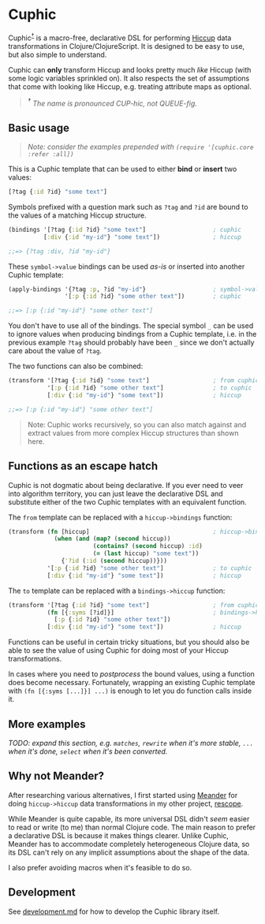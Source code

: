 Cuphic
======
Cuphic<sup>[†](#note-pronunciation)</sup> is a macro-free, declarative DSL for performing [Hiccup](https://github.com/weavejester/hiccup) data transformations in Clojure/ClojureScript. It is designed to be easy to use, but also simple to understand.

Cuphic can **only** transform Hiccup and looks pretty much _like_ Hiccup (with some logic variables sprinkled on). It also respects the set of assumptions that come with looking like Hiccup, e.g. treating attribute maps as optional.

> _<a name="note-pronunciation"><sup>†</sup></a> The name is pronounced *CUP*-hic, not *QUEUE*-fig._

Basic usage
-----------
> _Note: consider the examples prepended with `(require '[cuphic.core :refer :all])`_
>
This is a Cuphic template that can be used to either **bind** or **insert** two values:

```clojure
[?tag {:id ?id} "some text"]
```

Symbols prefixed with a question mark such as `?tag` and `?id` are bound to the values of a matching Hiccup structure.

````clojure
(bindings '[?tag {:id ?id} "some text"]                   ; cuphic
          [:div {:id "my-id"} "some text"])               ; hiccup

;;=> {?tag :div, ?id "my-id"}
````

These `symbol->value` bindings can be used _as-is_ or inserted into another Cuphic template:

```clojure
(apply-bindings '{?tag :p, ?id "my-id"}                   ; symbol->value
                '[:p {:id ?id} "some other text"])        ; cuphic

;;=> [:p {:id "my-id"} "some other text"]
```

You don't have to use all of the bindings. The special symbol `_` can be used to ignore values when producing bindings from a Cuphic template, i.e. in the previous example `?tag` should probably have been `_` since we don't actually care about the value of `?tag`.

The two functions can also be combined:

```clojure
(transform '[?tag {:id ?id} "some text"]                  ; from cuphic
           '[:p {:id ?id} "some other text"]              ; to cuphic
           [:div {:id "my-id"} "some text"])              ; hiccup

;;=> [:p {:id "my-id"} "some other text"]
```

> Note: Cuphic works recursively, so you can also match against and extract values from more complex Hiccup structures than shown here.

Functions as an escape hatch
----------------------------
Cuphic is not dogmatic about being declarative. If you ever need to veer into algorithm territory, you can just leave the declarative DSL and substitute either of the two Cuphic templates with an equivalent function.

The `from` template can be replaced with a `hiccup->bindings` function:

```clojure
(transform (fn [hiccup]                                   ; hiccup->bindings
             (when (and (map? (second hiccup))
                        (contains? (second hiccup) :id)
                        (= (last hiccup) "some text"))
               {'?id (:id (second hiccup))}))
           '[:p {:id ?id} "some other text"]              ; to cuphic
           [:div {:id "my-id"} "some text"])              ; hiccup
```

The `to` template can be replaced with a `bindings->hiccup` function:

```clojure
(transform '[?tag {:id ?id} "some text"]                  ; from cuphic
           (fn [{:syms [?id]}]                            ; bindings->hiccup
             [:p {:id ?id} "some other text"])
           [:div {:id "my-id"} "some text"])              ; hiccup
```

Functions can be useful in certain tricky situations, but you should also be able to see the value of using Cuphic for doing most of your Hiccup transformations.

In cases where you need to _postprocess_ the bound values, using a function does become necessary. Fortunately, wrapping an existing Cuphic template with `(fn [{:syms [...]}] ...)` is enough to let you do function calls inside it.

More examples
-------------
_TODO: expand this section, e.g. `matches`, `rewrite` when it's more stable, `...` when it's done, `select` when it's been converted._

Why not Meander?
----------------
After researching various alternatives, I first started using [Meander](https://github.com/noprompt/meander) for doing `hiccup->hiccup` data transformations in my other project, [rescope](https://github.com/kuhumcst/rescope).

While Meander is quite capable, its more universal DSL didn't _seem_ easier to read or write (to me) than normal Clojure code. The main reason to prefer a declarative DSL is because it makes things clearer. Unlike Cuphic, Meander has to accommodate completely heterogeneous Clojure data, so its DSL can't rely on any implicit assumptions about the shape of the data.

I also prefer avoiding macros when it's feasible to do so.

Development
-----------
See [development.md](doc/development.md) for how to develop the Cuphic library itself.
